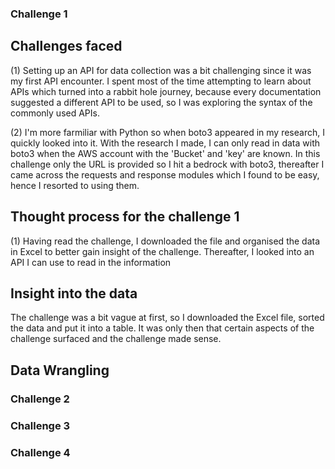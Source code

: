 ### Challenge 1

## Challenges faced 

(1) Setting up an API for data collection was a bit challenging since it was my first API encounter. I spent most of the time attempting to learn about APIs which turned into a rabbit hole journey, because every documentation suggested a different API to be used, so I was exploring the syntax of the commonly used APIs.

(2) I'm more farmiliar with Python so when boto3 appeared in my research, I quickly looked into it. With the research I made, I can only read in data with boto3 when the AWS account with the 'Bucket' and 'key' are known. In this challenge only the URL is provided so I hit a bedrock with boto3, thereafter I came across the requests and response modules which I found to be easy, hence I resorted to using them.

## Thought process for the challenge 1

(1) Having read the challenge, I downloaded the file and organised the data in Excel to better gain insight of the challenge. Thereafter, I looked into an API I can use to read in the information

## Insight into the data

The challenge was a bit vague at first, so I downloaded the Excel file, sorted the data and put it into a table. It was only then that certain aspects of the challenge surfaced and the challenge made sense.

## Data Wrangling



### Challenge 2

### Challenge 3

### Challenge 4

